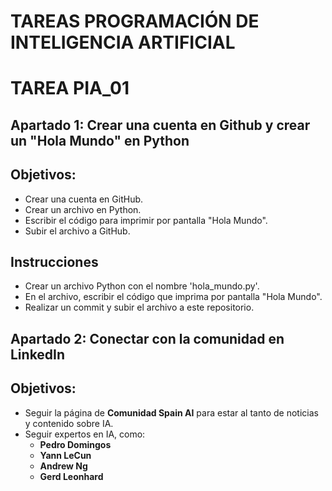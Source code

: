 # TAREAS PROGRAMACIÓN DE INTELIGENCIA ARTIFICIAL

# TAREA PIA_01

## Apartado 1: Crear una cuenta en Github y crear un "Hola Mundo" en Python
## Objetivos:
  - Crear una cuenta en GitHub.
  - Crear un archivo en Python.
  - Escribir el código para imprimir por pantalla "Hola Mundo".
  - Subir el archivo a GitHub.

## Instrucciones
  - Crear un archivo Python con el nombre 'hola_mundo.py'.
  - En el archivo, escribir el código que imprima por pantalla "Hola Mundo".
  - Realizar un commit y subir el archivo a este repositorio.

## Apartado 2: Conectar con la comunidad en LinkedIn
## Objetivos:
  - Seguir la página de **Comunidad Spain AI** para estar al tanto de noticias y contenido sobre IA.
  - Seguir expertos en IA, como:
      - **Pedro Domingos**
      - **Yann LeCun**
      - **Andrew Ng**
      - **Gerd Leonhard**
